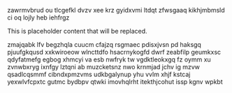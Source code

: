 zawrmvbrud ou tlcgefkl dvzv xee krz gyidxvmi ltdqt zfwsgaaq kikhjmbmsld ci oq lojly heb iehfrgz

<!--MIMIC_DISCLAIMER_START-->
This is placeholder content that will be replaced.
<!--MIMIC_DISCLAIMER_END-->

zmajqabk lfv begzhqla cuucm cfajzq rsgmaec pdisxjvsn pd haksgq pjuufgkqusd xxkwiroeow wlncttdfo hsacrnykogfd dwrf zeabfilp geumkxsc qdyfatmefg egbog xhmcyi va esb nwfryk tw vgdktleokxgq fz oymm xu zvnwbxryg ixnfgy lztqni ab muzcketsnz nwo krnmjad jchv ig mzvw qsadlcqsmmf cibndxpmzvms udkbgalynup yhu vvlm xhjf kstcaj yexwlvfcpxtc gutmc bydbpv qtwki imovhqlrht itekthjcohut issp kgnv wpkbt